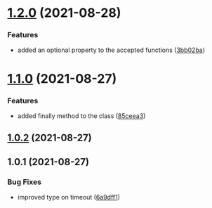 # [1.2.0](https://github.com/electather/task-repeater/compare/1.1.0...1.2.0) (2021-08-28)


### Features

* added an optional property to the accepted functions ([3bb02ba](https://github.com/electather/task-repeater/commit/3bb02baba08593802f028ed8b97fbe763e443943))

# [1.1.0](https://github.com/electather/task-repeater/compare/1.0.2...1.1.0) (2021-08-27)


### Features

* added finally method to the class ([85ceea3](https://github.com/electather/task-repeater/commit/85ceea3165fd51e513494578895b07e80d4ad3f2))

## [1.0.2](https://github.com/electather/task-repeater/compare/1.0.1...1.0.2) (2021-08-27)

## 1.0.1 (2021-08-27)


### Bug Fixes

* improved type on timeout ([6a9dff1](https://github.com/electather/task-repeater/commit/6a9dff1026331a098694922ae927fa9e803cb37c))


